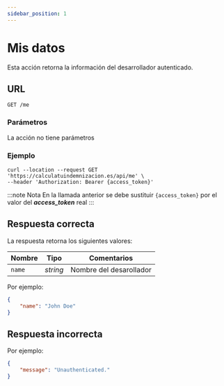 ```yaml
---
sidebar_position: 1
---
```


# Mis datos

Esta acción retorna la información del desarrollador autenticado.

## URL

```
GET /me
```

### Parámetros

La acción no tiene parámetros

### Ejemplo

```shell
curl --location --request GET 'https://calculatuindemnizacion.es/api/me' \
--header 'Authorization: Bearer {access_token}'
```

:::note Nota
En la llamada anterior se debe sustituir `{access_token}` por el valor del **_access_token_** real
:::

## Respuesta correcta

La respuesta retorna los siguientes valores:

Nombre | Tipo |  Comentarios 
--- | --- | --- | 
`name` | _string_ | Nombre del desarollador



Por ejemplo:

```json title="Status: 200 Ok"
{
    "name": "John Doe"
}
```

## Respuesta incorrecta

Por ejemplo:

```json title="Status: 401 Unauthorized"
{
    "message": "Unauthenticated."
}
```